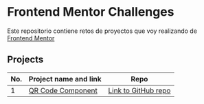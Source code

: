 # Frontend Mentor Challenges

Este repositorio contiene retos de proyectos que voy realizando de [Frontend Mentor](https://www.frontendmentor.io/challenges)

## Projects

| No. | Project name and link                                    | Repo                                                                                         |
| --- | -------------------------------------------------------- | -------------------------------------------------------------------------------------------- |
| 1   | [QR Code Component](https://qr-code-diloes.netlify.app/) | [Link to GitHub repo](https://github.com/diloes/frontend_mentor/tree/main/qr-code-component) |
